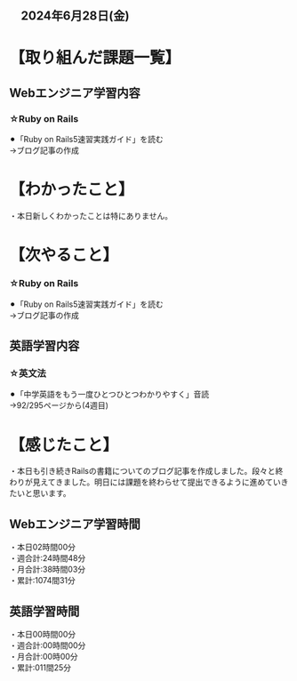 ## 　2024年6月28日(金)
# 【取り組んだ課題一覧】
## Webエンジニア学習内容
### ☆Ruby on Rails
⚫︎「Ruby on Rails5速習実践ガイド」を読む<br>
→ブログ記事の作成<br>
# 【わかったこと】
・本日新しくわかったことは特にありません。<br>
# 【次やること】
### ☆Ruby on Rails
⚫︎「Ruby on Rails5速習実践ガイド」を読む<br>
→ブログ記事の作成<br>
## 英語学習内容
### ☆英文法
⚫︎「中学英語をもう一度ひとつひとつわかりやすく」音読<br>
→92/295ページから(4週目)<br>
# 【感じたこと】
・本日も引き続きRailsの書籍についてのブログ記事を作成しました。段々と終わりが見えてきました。明日には課題を終わらせて提出できるように進めていきたいと思います。<br>
## Webエンジニア学習時間
・本日02時間00分<br>
・週合計:24時間48分<br>
・月合計:38時間03分<br>
・累計:1074間31分<br>
## 英語学習時間
・本日00時間00分<br>
・週合計:00時間00分<br>
・月合計:00時00分<br>
・累計:011間25分<br>
